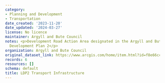 ```yaml
---
category:
- Planning and Development
- Transportation
date_created: '2023-11-20'
date_updated: '2024-03-27'
license: No licence
maintainer: Argyll and Bute Council
notes: <p>Development Road Action Area designated in the Argyll and Bute adopted Local
  Development Plan 2</p>
organization: Argyll and Bute Council
original_dataset_link: https://www.arcgis.com/home/item.html?id=f8e66cc9e60e451cadc3a8abe0358843
records: 6
resources: []
schema: default
title: LDP2 Transport Infrastructure
---
```

